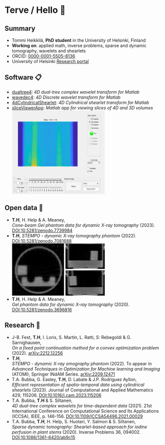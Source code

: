 # Terve / Hello :wave:
## Summary
- Tommi Heikkilä, **PhD student** in the University of Helsinki, Finland
- **Working on**: applied math, inverse problems, sparse and dynamic tomography, wavelets and shearlets
- ORCID: [0000-0001-5505-8136](https://orcid.org/0000-0001-5505-8136)
- University of Helsinki [Research portal](https://researchportal.helsinki.fi/en/persons/tommi-heikkil%C3%A4)

## Software :clipboard:
- [dualtree4](https://github.com/tommheik/dualtree4): *4D dual-tree complex wavelet transform for Matlab*
- [wavedec4](https://github.com/tommheik/wavedec4): *4D Discrete wavelet transform for Matlab*
- [4dCylindricalShearlet](https://github.com/tommheik/4dCylindricalShearlet): *4D Cylindrical shearlet transform for Matlab*
- [sliceViewerApp](https://github.com/tommheik/sliceViewerApp): *Matlab app for viewing slices of 4D and 3D volumes*  
  [<img src="images/appScreenshot.png" width="300">](./images/appScreenshot.png)

## Open data :open_file_folder:
- **T.H**, H. Help & A. Meaney,  
    *Cone-beam Gel phantom data for dynamic X-ray tomography* (2023). [DOI:10.5281/zenodo.7739984](https://doi.org/10.5281/zenodo.7739984)
- **T.H**, 
    *STEMPO - dynamic X-ray tomography phantom* (2022). [DOI:10.5281/zenodo.7081688](https://doi.org/10.5281/zenodo.7081688)  
    [<img src="images/STEMPO_4DCWT.gif" width="300">](./images/STEMPO_4DCWT.gif)
- **T.H**, H. Help & A. Meaney,  
    *Gel phantom data for dynamic X-ray tomography* (2020). [DOI:10.5281/zenodo.3696816](https://doi.org/10.5281/zenodo.3696816)

## Research :scroll:
- J-B. Fest, **T.H**, I. Loris, S. Martin, L. Ratti, S: Rebegoldi & G. Sarnighausen,  
    *On a fixed point continuation method for a convex optimization problem* (2022). [arXiv:2212.12256](https://arxiv.org/abs/2212.12256)
- **T.H**,  
    *STEMPO - dynamic X-ray omography phantom* (2022). To appear in *Advanced Techniques in Optimization for Machine learning and Imaging* (ATOMI), Springer INdAM Series. [arXiv:2209.12471](https://arxiv.org/abs/2209.12471)
- T.A. Bubba, G. Easley, **T.H**, D. Labate & J.P. Rodriguez Ayllon,  
    *Efficient representation of spatio-temporal data using cylindrical shearlets* (2023). Journal of Computational and Applied Mathematics 429, 115206. [DOI:10.1016/j.cam.2023.115206](https://doi.org/10.1016/j.cam.2023.115206)
- T.A. Bubba, **T.H** & S. Siltanen,  
    *4D dual-tree complex wavelets for time-dependent data* (2021). 21st International Conference on Computational Science and Its Applications (ICCSA), IEEE, p. 146-156. [DOI:10.1109/ICCSA54496.2021.00029](https://doi.org/10.1109/ICCSA54496.2021.00029)
- T.A. Bubba, **T.H**, H. Help, S. Huotari, Y. Salmon & S. Siltanen,  
    *Sparse dynamic tomography: Shearlet-based approach for iodine perfusion in plant stems* (2020). Inverse Problems 36, 094002. [DOI:10.1088/1361-6420/ab9c15](https://doi.org/10.1088/1361-6420/ab9c15)